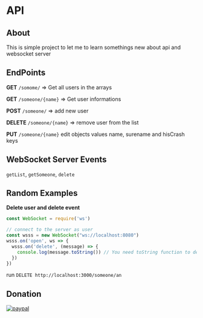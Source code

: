 ﻿# API


## About
This is simple project to let me to learn somethings new about api and websocket server

## EndPoints

**GET** `/somome/` => Get all users in the arrays

**GET** `/someone/{name}` => Get user informations

**POST** `/someone/` => add new user

**DELETE** `/someone/{name}` => remove user from the list

**PUT** `/someone/{name}` edit objects values name, surename and hisCrash keys


## WebSocket Server Events

 `getList`, `getSomeone`, `delete`


## Random Examples

**Delete user and delete event**

```js
const WebSocket = require('ws')

// connect to the server as user
const wsss = new WebSocket("ws://localhost:8080")
wsss.on('open', ws => {
  wsss.on('delete', (message) => {
    console.log(message.toString()) // You need toString function to decode buffer message
  })
})
```

run 
`DELETE http://localhost:3000/someone/an`



## Donation
[![paypal](https://img.shields.io/badge/Donate-PayPal-green.svg)](https://www.paypal.com/donate/?hosted_button_id=K643AVX5KGL3W)
